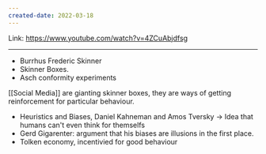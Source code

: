 ```yaml
---
created-date: 2022-03-18
---
```




Link: https://www.youtube.com/watch?v=4ZCuAbjdfsg

---

- Burrhus Frederic Skinner
- Skinner Boxes.
- Asch conformity experiments

[[Social Media]] are gianting skinner boxes, they are ways of getting reinforcement for particular behaviour.

- Heuristics and Biases, Daniel Kahneman and Amos Tversky
	-> Idea that humans can't even think for themselfs
- Gerd Gigarenter: argument that his biases are illusions in the first place.
- Tolken economy, incentivied for good behaviour 